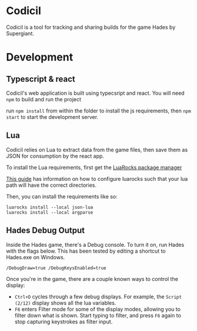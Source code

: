 # Codicil
Codicil is a tool for tracking and sharing builds for the game Hades by Supergiant.

# Development

## Typescript & react
Codicil's web application is built using typecsript and react. You will need `npm` to build and run the project

run `npm install` from within the folder to install the js requirements, then `npm start` to start the development server.

## Lua
Codicil relies on Lua to extract data from the game files, then save them as JSON for consumption by the react app.

To install the Lua requirements, first get the [LuaRocks package manager](https://github.com/luarocks/luarocks/wiki/Download)

[This guide](https://leafo.net/guides/customizing-the-luarocks-tree.html) has information on how to configure luarocks such that your lua path will have the correct directories.

Then, you can install the requirements like so:

```
luarocks install --local json-lua
luarocks install --local argparse
```

## Hades Debug Output

Inside the Hades game, there's a Debug console. To turn it on, run Hades with the flags below. This has been tested by editing a shortcut to Hades.exe on Windows.

```
/DebugDraw=true /DebugKeysEnabled=true
```

Once you're in the game, there are a couple known ways to control the display:

* `Ctrl+D` cycles through a few debug displays. For example, the `Script (2/12)` display shows all the lua variables.
* `F6` enters Filter mode for some of the display modes, allowing you to filter down what is shown. Start typing to filter, and press `F6` again to stop capturing keystrokes as filter input.
